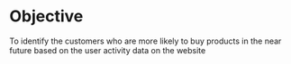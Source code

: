 
# Objective
To identify the customers who are more likely to buy products in the near future based on the user activity data on the website
